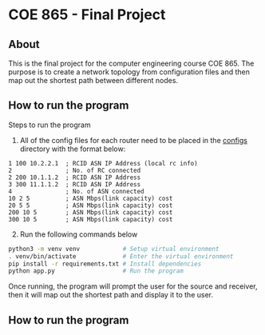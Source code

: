 
# COE 865 - Final Project

## About

This is the final project for the computer engineering course COE 865. The purpose is to create a network topology from configuration files and then map out the shortest path between different nodes.

## How to run the program

Steps to run the program

1. All of the config files for each router need to be placed in the [configs](configs) directory with the format below:

```
1 100 10.2.2.1	; RCID ASN IP Address (local rc info)
2	            ; No. of RC connected
2 200 10.1.1.2	; RCID ASN IP Address
3 300 11.1.1.2	; RCID ASN IP Address
4	            ; No. of ASN connected
10 2 5 	        ; ASN Mbps(link capacity) cost
20 5 5	        ; ASN Mbps(link capacity) cost
200 10 5        ; ASN Mbps(link capacity) cost
300 10 5        ; ASN Mbps(link capacity) cost
```

2. Run the following commands below

```sh
python3 -m venv venv            # Setup virtual environment
. venv/bin/activate             # Enter the virtual environment
pip install -r requirements.txt # Install dependencies
python app.py                   # Run the program
```

Once running, the program will prompt the user for the source and receiver, then it will map out the shortest path and display it to the user.


## How to run the program

